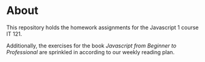 # About

This repository holds the homework assignments for the Javascript 1 course IT 121.

Additionally, the exercises for the book _Javascript from Beginner to Professional_ are sprinkled in according to our weekly reading plan.
